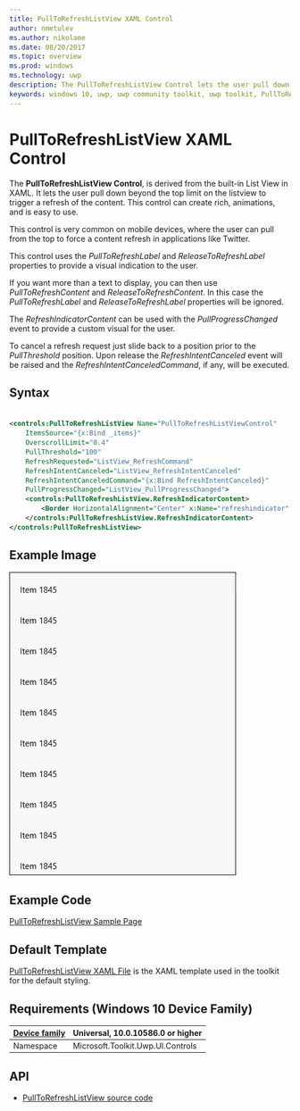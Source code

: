 ```yaml
---
title: PullToRefreshListView XAML Control
author: nmetulev
ms.author: nikolame
ms.date: 08/20/2017
ms.topic: overview
ms.prod: windows
ms.technology: uwp
description: The PullToRefreshListView Control lets the user pull down beyond the top limit on the listview to trigger a refresh of the content.
keywords: windows 10, uwp, uwp community toolkit, uwp toolkit, PullToRefreshListView, XAML Control, xaml
---
```


# PullToRefreshListView XAML Control

The **PullToRefreshListView Control**, is derived from the built-in List View in XAML. It lets the user pull down beyond the top limit on the listview to trigger a refresh of the content. This control can create rich, animations, and is easy to use. 

This control is very common on mobile devices, where the user can pull from the top to force a content refresh in applications like Twitter.

This control uses the *PullToRefreshLabel* and *ReleaseToRefreshLabel* properties to provide a visual indication to the user.

If you want more than a text to display, you can then use *PullToRefreshContent* and *ReleaseToRefreshContent*. In this case the *PullToRefreshLabel* and *ReleaseToRefreshLabel* properties will be ignored.

The *RefreshIndicatorContent* can be used with the *PullProgressChanged* event to provide a custom visual for the user.

To cancel a refresh request just slide back to a position prior to the *PullThreshold* position. Upon release the *RefreshIntentCanceled* event will
be raised and the *RefreshIntentCanceledCommand*, if any, will be executed.

## Syntax

```xml

<controls:PullToRefreshListView Name="PullToRefreshListViewControl"
    ItemsSource="{x:Bind _items}"	
    OverscrollLimit="0.4"
    PullThreshold="100"
    RefreshRequested="ListView_RefreshCommand"
    RefreshIntentCanceled="ListView_RefreshIntentCanceled"
    RefreshIntentCanceledCommand="{x:Bind RefreshIntentCanceled}"
    PullProgressChanged="ListView_PullProgressChanged">
    <controls:PullToRefreshListView.RefreshIndicatorContent>
        <Border HorizontalAlignment="Center" x:Name="refreshindicator" CornerRadius="30" Height="20" Width="20" ></Border>
    </controls:PullToRefreshListView.RefreshIndicatorContent>
</controls:PullToRefreshListView>

```

## Example Image

![PullToRefreshListView animation](../resources/images/Controls-PullToRefreshListView.gif "PullToRefreshListView")

## Example Code

[PullToRefreshListView Sample Page](https://github.com/Microsoft/UWPCommunityToolkit/tree/master/Microsoft.Toolkit.Uwp.SampleApp/SamplePages/PullToRefreshListView)

## Default Template 

[PullToRefreshListView XAML File](https://github.com/Microsoft/UWPCommunityToolkit/blob/master/Microsoft.Toolkit.Uwp.UI.Controls/PullToRefreshListView/PullToRefreshListView.xaml) is the XAML template used in the toolkit for the default styling.

## Requirements (Windows 10 Device Family)

| [Device family](http://go.microsoft.com/fwlink/p/?LinkID=526370) | Universal, 10.0.10586.0 or higher |
| --- | --- |
| Namespace | Microsoft.Toolkit.Uwp.UI.Controls |

## API

* [PullToRefreshListView source code](https://github.com/Microsoft/UWPCommunityToolkit/tree/master/Microsoft.Toolkit.Uwp.UI.Controls/PullToRefreshListView)

